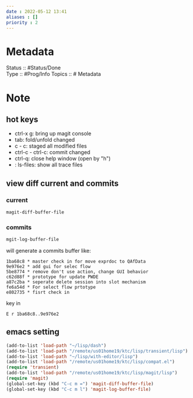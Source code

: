 ```yaml
---
date : 2022-05-12 13:41
aliases : []
priority : 2
---
```

# Metadata
Status :: #Status/Done  
Type :: #Prog/Info
Topics :: # Metadata
# Note
## hot keys
* ctrl-x g: bring up magit console
* tab: fold/unfold changed
* c - c: staged all modified files
* ctrl-c - ctrl-c: commit changed 
* ctrl-q: close help window (open by "h")
* : ls-files: show all trace files
## view diff current and commits
### current
```lisp
magit-diff-buffer-file
```
### commits
```lisp
mgit-log-buffer-file
```
will generate a commits buffer like:
```
1ba68c8 * master check in for move exprdoc to QAfData
9e976e2 * add gui for selec flow
5be8774 * remove don't use action, change GUI behavior
c62d88f * prototype for update PWDE
a87c2ba * seperate delete session into slot mechanism
fe6a54d * For select flow prtotype
e802735 * fisrt check in
```
key in 
```
E r 1ba68c8..9e976e2
```
## emacs setting
```lisp
(add-to-list 'load-path "~/lisp/dash")
(add-to-list 'load-path "/remote/us01home19/ktc/lisp/transient/lisp")
(add-to-list 'load-path "~/lisp/with-editor/lisp")
(add-to-list 'load-path "/remote/us01home19/ktc/lisp/compat.el")
(require 'transient)
(add-to-list 'load-path "/remote/us01home19/ktc/lisp/magit/lisp")
(require 'magit)
(global-set-key (kbd "C-c m =") 'magit-diff-buffer-file)
(global-set-key (kbd "C-c m l") 'magit-log-buffer-file)
```


